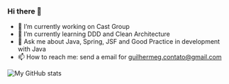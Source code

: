 ### Hi there 👋

- 🔭 I’m currently working on Cast Group
- 🌱 I’m currently learning DDD and Clean Architecture
- 💬 Ask me about Java, Spring, JSF and Good Practice in development with Java
- 📫 How to reach me: send a email for guilhermeg.contato@gmail.com

![My GitHub stats](https://github-readme-stats.vercel.app/api?username=lucaskbr&count_private=true&card_width=300&show_icons=true&theme=synthwave)
